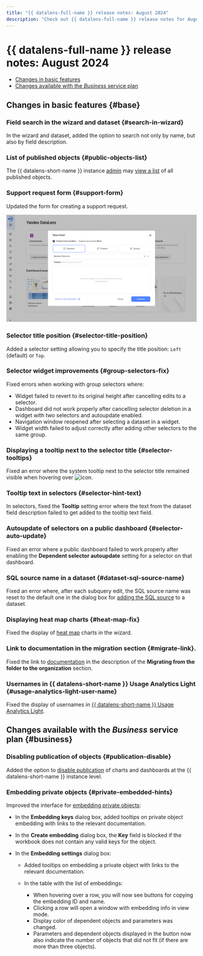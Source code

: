 ```yaml
---
title: "{{ datalens-full-name }} release notes: August 2024"
description: "Check out {{ datalens-full-name }} release notes for August 2024."
---
```


# {{ datalens-full-name }} release notes: August 2024


* [Changes in basic features](#base)
* [Changes available with the _Business_ service plan](#business)

## Changes in basic features {#base}



### Field search in the wizard and dataset {#search-in-wizard}

In the wizard and dataset, added the option to search not only by name, but also by field description.


### List of published objects {#public-objects-list}

The {{ datalens-short-name }} instance [admin](../security/roles.md#datalens-admin) may [view a list](../concepts/datalens-public.md#public-objects-list) of all published objects.


### Support request form {#support-form}

Updated the form for creating a support request.


![image](../../_assets/datalens/release-notes/support-form.png)



### Selector title position {#selector-title-position}

Added a selector setting allowing you to specify the title position: `Left` (default) or `Top`.


### **Selector** widget improvements {#group-selectors-fix}

Fixed errors when working with group selectors where:

* Widget failed to revert to its original height after cancelling edits to a selector.
* Dashboard did not work properly after cancelling selector deletion in a widget with two selectors and autoupdate enabled.
* Navigation window reopened after selecting a dataset in a widget.
* Widget width failed to adjust correctly after adding other selectors to the same group.

### Displaying a tooltip next to the selector title {#selector-tooltips}

Fixed an error where the system tooltip next to the selector title remained visible when hovering over ![icon](../../_assets/console-icons/circle-question.svg).

### Tooltip text in selectors {#selector-hint-text}

In selectors, fixed the **Tooltip** setting error where the text from the dataset field description failed to get added to the tooltip text field.


### Autoupdate of selectors on a public dashboard {#selector-auto-update}

Fixed an error where a public dashboard failed to work properly after enabling the **Dependent selector autoupdate** setting for a selector on that dashboard.


### SQL source name in a dataset {#dataset-sql-source-name}

Fixed an error where, after each subquery edit, the SQL source name was reset to the default one in the dialog box for [adding the SQL source](../operations/dataset/add-data.md) to a dataset.


### Displaying heat map charts {#heat-map-fix}

Fixed the display of [heat map](../visualization-ref/heat-map-chart.md) charts in the wizard.


### Link to documentation in the migration section {#migrate-link}.

Fixed the link to [documentation](../concepts/organizations.md#migration) in the description of the **Migrating from the folder to the organization** section.

### Usernames in {{ datalens-short-name }} Usage Analytics Light {#usage-analytics-light-user-name}

Fixed the display of usernames in [{{ datalens-short-name }} Usage Analytics Light](../operations/connection/create-usage-tracking.md#light-dash).

## Changes available with the _Business_ service plan {#business}

### Disabling publication of objects {#publication-disable}

Added the option to [disable publication](../concepts/datalens-public.md#publication-disable) of charts and dashboards at the {{ datalens-short-name }} instance level.

### Embedding private objects {#private-embedded-hints}

Improved the interface for [embedding private objects](../security/private-embedded-objects.md):

* In the **Embedding keys** dialog box, added tooltips on private object embedding with links to the relevant documentation.
* In the **Create embedding** dialog box, the **Key** field is blocked if the workbook does not contain any valid keys for the object.
* In the **Embedding settings** dialog box:
  
  * Added tooltips on embedding a private object with links to the relevant documentation.
  * In the table with the list of embeddings:

    * When hovering over a row, you will now see buttons for copying the embedding ID and name.
    * Clicking a row will open a window with embedding info in view mode.
    * Display color of dependent objects and parameters was changed.
    * Parameters and dependent objects displayed in the button now also indicate the number of objects that did not fit (if there are more than three objects).

